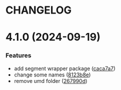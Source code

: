 # CHANGELOG

# 4.1.0 (2024-09-19)


### Features

* add segment wrapper package ([caca7a7](https://github.com/SUI-Components/sui/commit/caca7a75de391a8a78a420226ccb363f67ae02af))
* change some names ([8123b8e](https://github.com/SUI-Components/sui/commit/8123b8ed6238bf52c84194945e5e4d87001a9f6f))
* remove umd folder ([267990d](https://github.com/SUI-Components/sui/commit/267990d9f39b654002b20c7d8b328e6a447eeebf))



